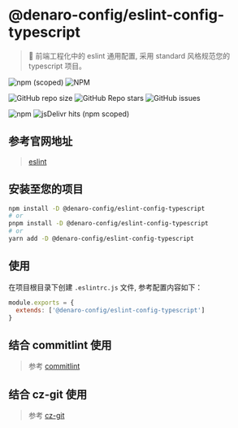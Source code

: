 # @denaro-config/eslint-config-typescript

> :tada: 前端工程化中的 eslint 通用配置, 采用 standard 风格规范您的 typescript 项目。

![npm (scoped)](https://img.shields.io/npm/v/%40denaro-config/eslint-config-typescript?link=https%3A%2F%2Fwww.npmjs.com%2Fpackage%2F%40vuepress-config%2Feslint-config-typescript)
![NPM](https://img.shields.io/npm/l/%40denaro-config%2Feslint-config-typescript?link=https%3A%2F%2Fgithub.com%2Fdenaro-org%2Ffrontend-engineering-config%2Fblob%2Fmain%2FLICENSE)

![GitHub repo size](https://img.shields.io/github/repo-size/denaro-org/frontend-engineering-config?link=https%3A%2F%2Fgithub.com%2Fdenaro-org%2Ffrontend-engineering-config)
![GitHub Repo stars](https://img.shields.io/github/stars/denaro-org/frontend-engineering-config?link=https%3A%2F%2Fgithub.com%2Fdenaro-org%2Ffrontend-engineering-config%2Fstargazers)
![GitHub issues](https://img.shields.io/github/issues/denaro-org/frontend-engineering-config?link=https%3A%2F%2Fgithub.com%2Fdenaro-org%2Ffrontend-engineering-config%2Fissues)

![npm](https://img.shields.io/npm/dw/%40denaro-config/eslint-config-typescript?link=https%3A%2F%2Fwww.npmjs.com%2Fpackage%2F%40vuepress-config%2Feslint-config-typescript)
![jsDelivr hits (npm scoped)](https://img.shields.io/jsdelivr/npm/hd/%40denaro-config%2Feslint-config-typescript?link=https%3A%2F%2Fwww.jsdelivr.com%2Fpackage%2Fnpm%2F%40denaro-config%2Feslint-config-typescript)

## 参考官网地址

> [eslint](https://eslint.org/)

## 安装至您的项目

```bash
npm install -D @denaro-config/eslint-config-typescript
# or
pnpm install -D @denaro-config/eslint-config-typescript
# or
yarn add -D @denaro-config/eslint-config-typescript
```

## 使用

在项目根目录下创建 `.eslintrc.js` 文件, 参考配置内容如下：

```js
module.exports = {
  extends: ['@denaro-config/eslint-config-typescript']
}
```

## 结合 commitlint 使用

> 参考 [commitlint](../commitlint/README.md)

## 结合 cz-git 使用

> 参考 [cz-git](../cz-git/README.md)
